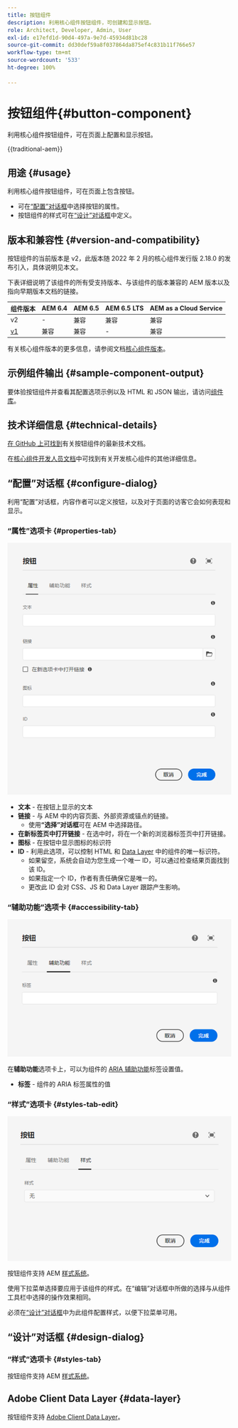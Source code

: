 ```yaml
---
title: 按钮组件
description: 利用核心组件按钮组件，可创建和显示按钮。
role: Architect, Developer, Admin, User
exl-id: e17efd1d-90d4-497a-9e7d-45934d81bc28
source-git-commit: dd30def59a8f037864da875ef4c831b11f766e57
workflow-type: tm+mt
source-wordcount: '533'
ht-degree: 100%

---
```



# 按钮组件{#button-component}

利用核心组件按钮组件，可在页面上配置和显示按钮。

{{traditional-aem}}

## 用途 {#usage}

利用核心组件按钮组件，可在页面上包含按钮。

* 可在[“配置”对话框](#configure-dialog)中选择按钮的属性。
* 按钮组件的样式可在[“设计”对话框](#design-dialog)中定义。

## 版本和兼容性 {#version-and-compatibility}

按钮组件的当前版本是 v2，此版本随 2022 年 2 月的核心组件发行版 2.18.0 的发布引入，具体说明见本文。

下表详细说明了该组件的所有受支持版本、与该组件的版本兼容的 AEM 版本以及指向早期版本文档的链接。

| 组件版本 | AEM 6.4 | AEM 6.5 | AEM 6.5 LTS | AEM as a Cloud Service |
|--- |--- |---|---|---|
| v2 | - | 兼容 | 兼容 | 兼容 |
| [v1](v1/button.md) | 兼容 | 兼容 | - | 兼容 |

有关核心组件版本的更多信息，请参阅文档[核心组件版本](/help/versions.md)。

## 示例组件输出 {#sample-component-output}

要体验按钮组件并查看其配置选项示例以及 HTML 和 JSON 输出，请访问[组件库](https://adobe.com/go/aem_cmp_library_button_cn)。

## 技术详细信息 {#technical-details}

[在 GitHub 上可找到](https://adobe.com/go/aem_cmp_tech_button_v2_cn)有关按钮组件的最新技术文档。

在[核心组件开发人员文档](/help/developing/overview.md)中可找到有关开发核心组件的其他详细信息。

## “配置”对话框 {#configure-dialog}

利用“配置”对话框，内容作者可以定义按钮，以及对于页面的访客它会如何表现和显示。

### “属性”选项卡 {#properties-tab}

![按钮组件“编辑”对话框的“属性”选项卡](/help/assets/button-edit-properties.png)

* **文本** - 在按钮上显示的文本
* **链接** - 与 AEM 中的内容页面、外部资源或锚点的链接。
   * 使用&#x200B;**“选择”对话框**&#x200B;可在 AEM 中选择路径。
* **在新标签页中打开链接** - 在选中时，将在一个新的浏览器标签页中打开链接。
* **图标** - 在按钮中显示图标的标识符
* **ID** - 利用此选项，可以控制 HTML 和 [Data Layer](/help/developing/data-layer/overview.md) 中的组件的唯一标识符。
   * 如果留空，系统会自动为您生成一个唯一 ID，可以通过检查结果页面找到该 ID。
   * 如果指定一个 ID，作者有责任确保它是唯一的。
   * 更改此 ID 会对 CSS、JS 和 Data Layer 跟踪产生影响。

### “辅助功能”选项卡 {#accessibility-tab}

![按钮组件“编辑”对话框的“辅助功能”选项卡](/help/assets/button-edit-accessibility.png)

在&#x200B;**辅助功能**&#x200B;选项卡上，可以为组件的 [ARIA 辅助功能](https://www.w3.org/WAI/standards-guidelines/aria/)标签设置值。

* **标签** - 组件的 ARIA 标签属性的值

### “样式”选项卡 {#styles-tab-edit}

![按钮组件“编辑”对话框的“样式”选项卡](/help/assets/button-edit-styles.png)

按钮组件支持 AEM [样式系统](/help/get-started/authoring.md#component-styling)。

使用下拉菜单选择要应用于该组件的样式。在“编辑”对话框中所做的选择与从组件工具栏中选择的操作效果相同。

必须在[“设计”对话框](#design-dialog)中为此组件配置样式，以便下拉菜单可用。

## “设计”对话框 {#design-dialog}

### “样式”选项卡 {#styles-tab}

按钮组件支持 AEM [样式系统](/help/get-started/authoring.md#component-styling)。

## Adobe Client Data Layer {#data-layer}

按钮组件支持 [Adobe Client Data Layer](/help/developing/data-layer/overview.md)。

